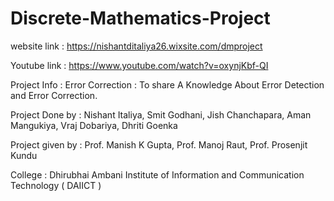 # Discrete-Mathematics-Project
website link : https://nishantditaliya26.wixsite.com/dmproject

Youtube link : https://www.youtube.com/watch?v=oxynjKbf-QI

Project Info : Error Correction : To share A Knowledge About Error Detection and Error Correction.

Project Done by : Nishant Italiya, Smit Godhani, Jish Chanchapara, Aman Mangukiya, Vraj Dobariya, Dhriti Goenka

Project given by : Prof. Manish K Gupta, Prof. Manoj Raut, Prof. Prosenjit Kundu

College : Dhirubhai Ambani Institute of Information and Communication Technology ( DAIICT )
